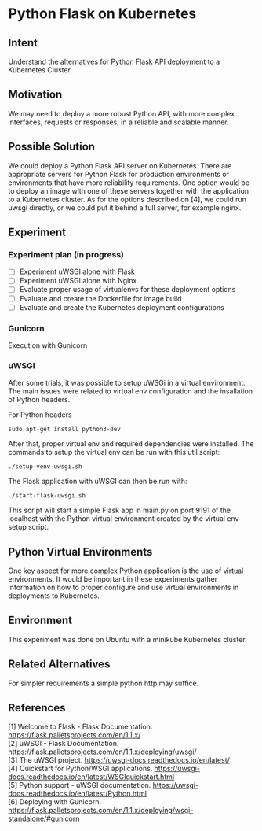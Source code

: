 # Python Flask on Kubernetes
## Intent
Understand the alternatives for Python Flask API deployment to a Kubernetes Cluster.

## Motivation
We may need to deploy a more robust Python API, with more complex interfaces, requests or responses, in a reliable and scalable manner.

## Possible Solution
We could deploy a Python Flask API server on Kubernetes. There are appropriate servers for Python Flask for production environments or environments that have more reliability requirements.
One option would be to deploy an image with one of these servers together with the application to a Kubernetes cluster.
As for the options described on [4], we could run uwsgi directly, or we could put it behind a full server, for example nginx.


## Experiment

### Experiment plan (in progress)
- [ ] Experiment uWSGI alone with Flask
- [ ] Experiment uWSGI alone with Nginx
- [ ] Evaluate proper usage of virtualenvs for these deployment options
- [ ] Evaluate and create the Dockerfile for image build
- [ ] Evaluate and create the Kubernetes deployment configurations

### Gunicorn
Execution with Gunicorn

### uWSGI
After some trials, it was possible to setup uWSGi in a virtual environment. The main issues were related to virtual env configuration and the insallation of Python headers.

For Python headers
````shell
sudo apt-get install python3-dev
````
After that, proper virtual env and required dependencies were installed. 
The commands to setup the virtual env can be run with this util script:

````shell
./setup-venv-uwsgi.sh
````

The Flask application with uWSGI can then be run with:

````shell
./start-flask-uwsgi.sh
````
This script will start a simple Flask app in main.py on port 9191 of the localhost with the Python virtual environment created by the virtual env setup script.

## Python Virtual Environments
One key aspect for more complex Python application is the use of virtual environments. It would be important in these experiments gather information on how to proper configure and use virtual environments in deployments to Kubernetes.

## Environment
This experiment was done on Ubuntu with a minikube Kubernetes cluster.

## Related Alternatives
For simpler requirements a simple python http may suffice.

## References
[1] Welcome to Flask - Flask Documentation. https://flask.palletsprojects.com/en/1.1.x/  
[2] uWSGI - Flask Documentation. https://flask.palletsprojects.com/en/1.1.x/deploying/uwsgi/  
[3] The uWSGI project. https://uwsgi-docs.readthedocs.io/en/latest/  
[4] Quickstart for Python/WSGI applications. https://uwsgi-docs.readthedocs.io/en/latest/WSGIquickstart.html  
[5] Python support - uWSGI documentation. https://uwsgi-docs.readthedocs.io/en/latest/Python.html  
[6] Deploying with Gunicorn. https://flask.palletsprojects.com/en/1.1.x/deploying/wsgi-standalone/#gunicorn